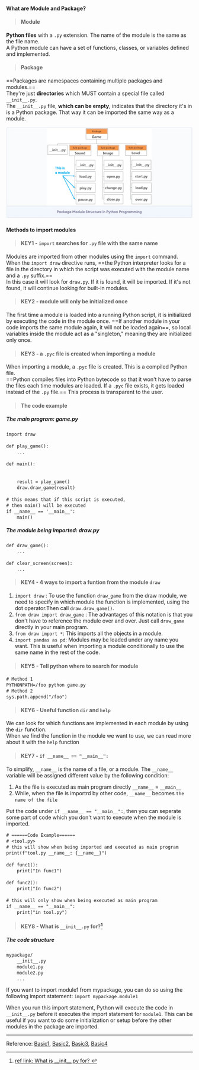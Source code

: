 #### What are Module and Package?
>#### **Module** 
**Python files** with a `.py` extension. The name of the module is the same as the file name.   
A Python module can have a set of functions, classes, or variables defined and implemented.

>#### **Package**
==Packages are namespaces containing multiple packages and modules.==  
They're just **directories** which MUST contain a special file called `__init__.py`.  
The `__init__.py` file, **which can be empty**, indicates that the directory it's in is a Python package. That way it can be imported the same way as a module.

![Python-package-module](./assets/python-package-n.png)

#### Methods to import modules

>#### KEY1 -  `import` searches for `.py` file with the same name

Modules are imported from other modules using the `import` command.   
When the `import draw` directive runs, ==the Python interpreter looks for a file in the directory in which the script was executed with the module name and a `.py` suffix.==  
In this case it will look for `draw.py`. If it is found, it will be imported. If it's not found, it will continue looking for built-in modules.

>#### KEY2 - module will only be initialized once
The first time a module is loaded into a running Python script, it is initialized by executing the code in the module once. ==If another module in your code imports the same module again, it will not be loaded again==, so local variables inside the module act as a "singleton," meaning they are initialized only once.

>#### KEY3 - a `.pyc` file is created when importing a module
When importing a module, a `.pyc` file is created. This is a compiled Python file.   
==Python compiles files into Python bytecode so that it won't have to parse the files each time modules are loaded. If a `.pyc` file exists, it gets loaded instead of the `.py` file.==
This process is transparent to the user.

>#### The code example
##### The main program: game.py
```
import draw

def play_game():
    ...

def main():
    

    result = play_game()
    draw.draw_game(result)

# this means that if this script is executed, 
# then main() will be executed
if __name__ == '__main__':
    main()
```

##### The module being imported: draw.py
```
def draw_game():
    ...

def clear_screen(screen):
    ...
```
>#### KEY4 - 4 ways to import a funtion from the module `draw`
1. `import draw` : To use the function `draw_game` from the draw module, we need to specify in which module the function is implemented, using the dot operator.Then call `draw.draw_game()`.
2. `from draw import draw_game` : The advantages of this notation is that you don't have to reference the module over and over. Just call `draw_game` directly in your main program.
3. `from draw import *`: This imports all the objects in a module.
4. `import pandas as pd`: Modules may be loaded under any name you want. This is useful when importing a module conditionally to use the same name in the rest of the code.

>#### KEY5 - Tell python where to search for module
```
# Method 1
PYTHONPATH=/foo python game.py
# Method 2
sys.path.append("/foo")
```

>#### KEY6 - Useful function `dir` and `help`
We can look for which functions are implemented in each module by using the `dir` function.  
When we find the function in the module we want to use, we can read more about it with the `help` function

>#### KEY7 -  `if __name__ == "__main__":`
To simplify, `__name__` is the name of a file, or a module.
The `__name__` variable will be assigned different value by the following condition:
1. As the file is executed as main program directly `__name__` = `__main__`
2. While, when the file is importrd by other code, `__name__` becomes `the name of the file`

Put the code under `if __name__ == "__main__":`, then you can seperate some part of code which you don't want to execute when the module is imported.

```
# ======Code Example======
# <tool.py>
# this will show when being imported and executed as main program
print(f"tool.py __name__: {__name__}")

def func1():
    print("In func1")

def func2():
    print("In func2")

# this will only show when being executed as main program
if __name__ == "__main__":
    print("in tool.py")
```
>#### KEY8 -  What is `__init__.py` for?[^1]
##### The code structure
```
mypackage/
    __init__.py
    module1.py
    module2.py
    ...
```
If you want to import module1 from mypackage, you can do so using the following import statement:
`import mypackage.module1`

When you run this import statement, Python will execute the code in `__init__.py` before it executes the import statement for `module1`. This can be useful if you want to do some initialization or setup before the other modules in the package are imported. 

---
Reference: [Basic1](https://www.learnpython.org/en/Modules_and_Packages), [Basic2](https://datasciocean.tech/python-tutorial/python-if-name-equal-main-explain/), [Basic3](https://datasciocean.tech/python-tutorial/python-package-and-module-explain/), [Basic4](https://www.learncodewithmike.com/2020/01/python-module-and-package.html
)
[^1]: [ref link: What is \_\_init\_\_.py for? ](https://betterstack.com/community/questions/what-is-init-py-for/)
